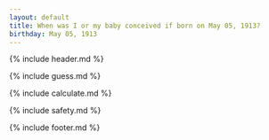```yaml
---
layout: default
title: When was I or my baby conceived if born on May 05, 1913?
birthday: May 05, 1913
---
```


{% include header.md %}

{% include guess.md %}

{% include calculate.md %}

{% include safety.md %}

{% include footer.md %}



